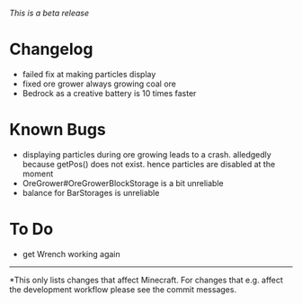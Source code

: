 _This is a beta release_

# Changelog
- failed fix at making particles display
- fixed ore grower always growing coal ore
- Bedrock as a creative battery is 10 times faster

# Known Bugs
- displaying particles during ore growing leads to a crash. alledgedly because getPos() does not exist. hence particles are disabled at the moment
- OreGrower#OreGrowerBlockStorage is a bit unreliable
- balance for BarStorages is unreliable

# To Do
- get Wrench working again

---
*This only lists changes that affect Minecraft. For changes that e.g. affect the development workflow please see the commit messages.
